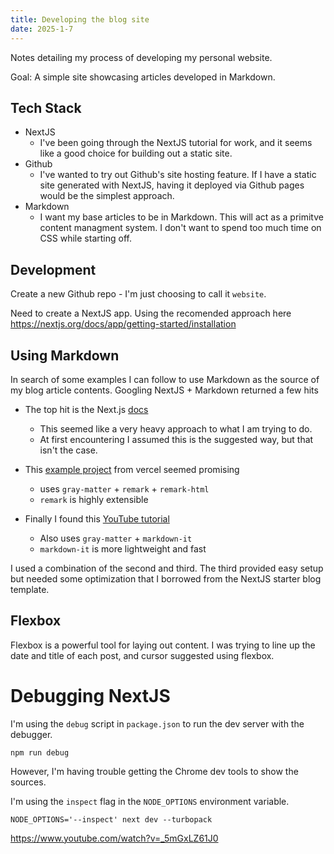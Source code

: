 ```yaml
---
title: Developing the blog site
date: 2025-1-7
---
```

Notes detailing my process of developing my personal website.

Goal: A simple site showcasing articles developed in Markdown.

## Tech Stack
- NextJS
    - I've been going through the NextJS tutorial for work, and it seems like a good choice for building out a static site.
- Github
    - I've wanted to try out Github's site hosting feature. If I have a static site generated with NextJS, having it deployed via Github pages would be the simplest approach.
- Markdown
    - I want my base articles to be in Markdown. This will act as a primitve content managment system. I don't want to spend too much time on CSS while starting off.

## Development
Create a new Github repo - I'm just choosing to call it `website`.

Need to create a NextJS app. Using the recomended approach here https://nextjs.org/docs/app/getting-started/installation

## Using Markdown

In search of some examples I can follow to use Markdown as the source of my blog article contents. Googling NextJS + Markdown returned a few hits

* The top hit is the Next.js [docs](https://nextjs.org/docs/app/building-your-application/configuring/mdx)
    * This seemed like a very heavy approach to what I am trying to do. 
    * At first encountering I assumed this is the suggested way, but that isn't the case.

* This [example project](https://vercel.com/templates/next.js/blog-starter-kit) from vercel seemed promising
    * uses `gray-matter` + `remark` + `remark-html`
    * `remark` is highly extensible

* Finally I found this [YouTube tutorial](https://www.youtube.com/watch?v=lcqT5N7Lphg)
    * Also uses `gray-matter` + `markdown-it`
    * `markdown-it` is more lightweight and fast

I used a combination of the second and third. The third provided easy setup but needed some optimization that I borrowed from the NextJS starter blog template.

## Flexbox
Flexbox is a powerful tool for laying out content.
I was trying to line up the date and title of each post, and cursor suggested using flexbox.


# Debugging NextJS

I'm using the `debug` script in `package.json` to run the dev server with the debugger.

```
npm run debug
```

However, I'm having trouble getting the Chrome dev tools to show the sources.

I'm using the `inspect` flag in the `NODE_OPTIONS` environment variable.

```
NODE_OPTIONS='--inspect' next dev --turbopack
```
https://www.youtube.com/watch?v=_5mGxLZ61J0